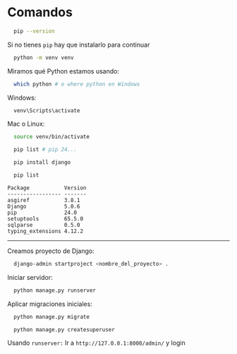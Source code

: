 # Comandos
```bash
  pip --version
```
Si no tienes `pip` hay que instalarlo para continuar
```bash
  python -m venv venv
```
Miramos qué Python estamos usando:
```bash
  which python # o where python en Windows
```
Windows: 
```bash
  venv\Scripts\activate
```
Mac o Linux: 
```bash
  source venv/bin/activate
```

```bash
  pip list # pip 24...
```

```bash
  pip install django
```

```bash
  pip list
```
```
Package           Version
----------------- -------
asgiref           3.8.1
Django            5.0.6
pip               24.0
setuptools        65.5.0
sqlparse          0.5.0
typing_extensions 4.12.2
```

---

Creamos proyecto de Django:
```bash
  django-admin startproject <nombre_del_proyecto> .
```
Iniciar servidor:
```bash
  python manage.py runserver
```
Aplicar migraciones iniciales:
```bash
  python manage.py migrate
```

```bash
  python manage.py createsuperuser
```

Usando `runserver:`
Ir a `http://127.0.0.1:8000/admin/` y login 